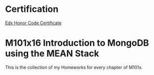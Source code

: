 # Certification
[Edx Honor Code Certificate](https://courses.edx.org/certificates/4b53af15acc5434ea56114c053591377)
# M101x16 Introduction to MongoDB using the MEAN Stack
This is the collection of my Homeworks for every chapter of M101x.